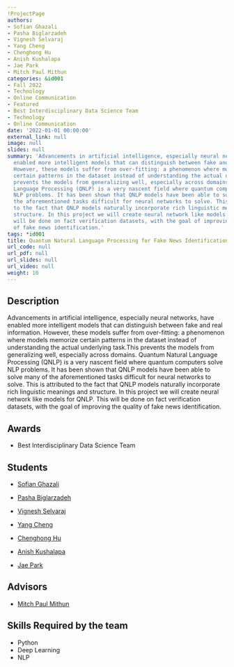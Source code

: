 ```yaml
---
!ProjectPage
authors:
- Sofian Ghazali
- Pasha Biglarzadeh
- Vignesh Selvaraj
- Yang Cheng
- Chenghong Hu
- Anish Kushalapa
- Jae Park
- Mitch Paul Mithun
categories: &id001
- Fall 2022
- Technology
- Online Communication
- Featured
- Best Interdisciplinary Data Science Team
- Technology
- Online Communication
date: '2022-01-01 00:00:00'
external_link: null
image: null
slides: null
summary: 'Advancements in artificial intelligence, especially neural networks, have
  enabled more intelligent models that can distinguish between fake and real information.
  However, these models suffer from over-fitting: a phenomenon where models memorize
  certain patterns in the dataset instead of understanding the actual underlying task.This
  prevents the models from generalizing well, especially across domains. Quantum Natural
  Language Processing (QNLP) is a very nascent field where quantum computers solve
  NLP problems. It has been shown that QNLP models have been able to solve many of
  the aforementioned tasks difficult for neural networks to solve. This is attributed
  to the fact that QNLP models naturally incorporate rich linguistic meanings and
  structure. In this project we will create neural network like models for QNLP. This
  will be done on fact verification datasets, with the goal of improving the quality
  of fake news identification.'
tags: *id001
title: Quantum Natural Language Processing for Fake News Identification
url_code: null
url_pdf: null
url_slides: null
url_video: null
weight: 10
---
```

## Description

Advancements in artificial intelligence, especially neural networks, have enabled more intelligent models that can distinguish between fake and real information. However, these models suffer from over-fitting: a phenomenon where models memorize certain patterns in the dataset instead of understanding the actual underlying task.This prevents the models from generalizing well, especially across domains. Quantum Natural Language Processing (QNLP) is a very nascent field where quantum computers solve NLP problems. It has been shown that QNLP models have been able to solve many of the aforementioned tasks difficult for neural networks to solve. This is attributed to the fact that QNLP models naturally incorporate rich linguistic meanings and structure. In this project we will create neural network like models for QNLP. This will be done on fact verification datasets, with the goal of improving the quality of fake news identification.



## Awards
* Best Interdisciplinary Data Science Team





## Students

* [Sofian Ghazali](../../../author/sofian-ghazali)

* [Pasha Biglarzadeh](../../../author/pasha-biglarzadeh)

* [Vignesh Selvaraj](../../../author/vignesh-selvaraj)

* [Yang Cheng](../../../author/yang-cheng)

* [Chenghong Hu](../../../author/chenghong-hu)

* [Anish Kushalapa](../../../author/anish-kushalapa)

* [Jae Park](../../../author/jae-park)

## Advisors

* [Mitch Paul Mithun](../../../author/mitch-paul-mithun)

## Skills Required by the team


* Python
* Deep Learning
* NLP